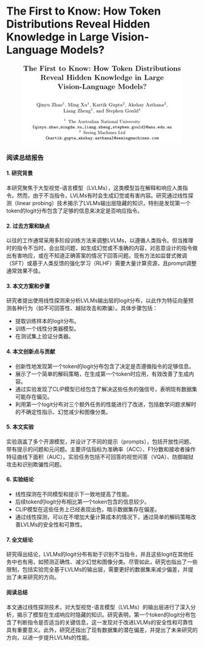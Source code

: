 # The First to Know: How Token Distributions Reveal Hidden Knowledge in Large Vision-Language Models?

<figure><img src="../.gitbook/assets/image (2) (1) (1) (1) (1).png" alt=""><figcaption></figcaption></figure>

### 阅读总结报告

#### 1. 研究背景

本研究聚焦于大型视觉-语言模型（LVLMs），这类模型旨在解释和响应人类指令。然而，由于不当指令，LVLMs有时会生成幻觉或有害内容。研究通过线性探测（linear probing）技术揭示了LVLMs输出层隐藏的知识，特别是发现第一个token的logit分布包含了足够的信息来决定是否响应指令。

#### 2. 过去方案和缺点

以往的工作通常采用多阶段训练方法来调整LVLMs，以遵循人类指令。但当推理时的指令不当时，会出现问题，如生成幻觉或不准确的内容，对恶意设计的指令做出有害响应，或在不知道正确答案的情况下回答问题。现有方法如监督式微调（SFT）或基于人类反馈的强化学习（RLHF）需要大量计算资源，且prompt调整通常效果不佳。

#### 3. 本文方案和步骤

研究者提出使用线性探测来分析LVLMs输出层的logit分布，以此作为特征向量预测各种行为（如不可回答性、越狱攻击和欺骗）。具体步骤包括：

* 提取训练样本的logit分布。
* 训练一个线性分类器模型。
* 在测试集上验证分类器。

#### 4. 本文创新点与贡献

* 创新性地发现第一个token的logit分布包含了决定是否遵循指令的足够信息。
* 展示了一个简单的解码策略，在生成第一个token时应用，有效改善了生成内容。
* 通过实验发现了CLIP模型已经包含了解决这些任务的强信号，表明现有数据集可能存在偏见。
* 利用第一个logit分布对三个额外任务的性能进行了改进，包括数学问题求解时的不确定性指示、幻觉减少和图像分类。

#### 5. 本文实验

实验涵盖了多个开源模型，并设计了不同的提示（prompts），包括开放性问题、带有提示的问题和元问题。主要评估指标为准确率（ACC）、F1分数和接收者操作特征曲线下面积（AUC）。实验任务包括不可回答的视觉问答（VQA）、防御越狱攻击和识别欺骗性问题。

#### 6. 实验结论

* 线性探测在不同模型和提示下一致地提高了性能。
* 后续token的logit分布相比第一个token包含的信息较少。
* CLIP模型在这些任务上已经表现出色，暗示数据集存在偏差。
* 通过线性探测，可以在不增加大量计算成本的情况下，通过简单的解码策略改善LVLMs的安全性和可靠性。

#### 7. 全文结论

研究得出结论，LVLMs的logit分布有助于识别不当指令，并且这些logit在其他任务中也有用，如预测正确性、减少幻觉和图像分类。尽管如此，研究也指出了一些限制，包括实验完全基于LVLMs的输出层，需要更好的数据集来减少偏差，并提出了未来研究的方向。

#### 阅读总结

本文通过线性探测技术，对大型视觉-语言模型（LVLMs）的输出层进行了深入分析，揭示了模型在生成响应时隐藏的知识。研究表明，第一个token的logit分布包含了判断指令是否适当的关键信息，这一发现对于改进LVLMs的安全性和可靠性具有重要意义。此外，研究还指出了现有数据集的潜在偏差，并提出了未来研究的方向，以进一步提升LVLMs的性能。
